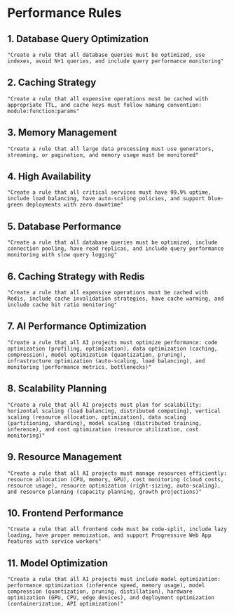 # Performance Rules

## 1. Database Query Optimization
```
"Create a rule that all database queries must be optimized, use indexes, avoid N+1 queries, and include query performance monitoring"
```

## 2. Caching Strategy
```
"Create a rule that all expensive operations must be cached with appropriate TTL, and cache keys must follow naming convention: module:function:params"
```

## 3. Memory Management
```
"Create a rule that all large data processing must use generators, streaming, or pagination, and memory usage must be monitored"
```

## 4. High Availability
```
"Create a rule that all critical services must have 99.9% uptime, include load balancing, have auto-scaling policies, and support blue-green deployments with zero downtime"
```

## 5. Database Performance
```
"Create a rule that all database queries must be optimized, include connection pooling, have read replicas, and include query performance monitoring with slow query logging"
```

## 6. Caching Strategy with Redis
```
"Create a rule that all expensive operations must be cached with Redis, include cache invalidation strategies, have cache warming, and include cache hit ratio monitoring"
```

## 7. AI Performance Optimization
```
"Create a rule that all AI projects must optimize performance: code optimization (profiling, optimization), data optimization (caching, compression), model optimization (quantization, pruning), infrastructure optimization (auto-scaling, load balancing), and monitoring (performance metrics, bottlenecks)"
```

## 8. Scalability Planning
```
"Create a rule that all AI projects must plan for scalability: horizontal scaling (load balancing, distributed computing), vertical scaling (resource allocation, optimization), data scaling (partitioning, sharding), model scaling (distributed training, inference), and cost optimization (resource utilization, cost monitoring)"
```

## 9. Resource Management
```
"Create a rule that all AI projects must manage resources efficiently: resource allocation (CPU, memory, GPU), cost monitoring (cloud costs, resource usage), resource optimization (right-sizing, auto-scaling), and resource planning (capacity planning, growth projections)"
```

## 10. Frontend Performance
```
"Create a rule that all frontend code must be code-split, include lazy loading, have proper memoization, and support Progressive Web App features with service workers"
```

## 11. Model Optimization
```
"Create a rule that all AI projects must include model optimization: performance optimization (inference speed, memory usage), model compression (quantization, pruning, distillation), hardware optimization (GPU, CPU, edge devices), and deployment optimization (containerization, API optimization)"
```
